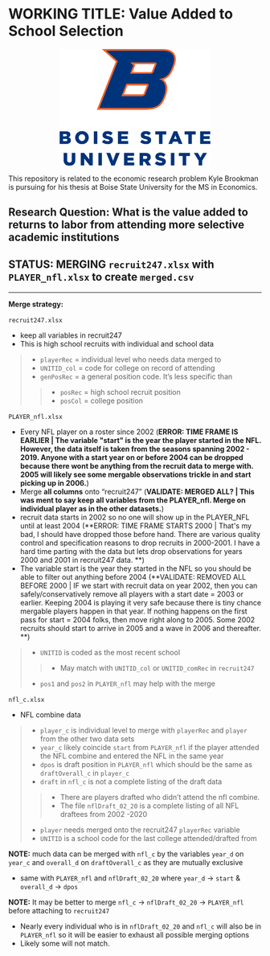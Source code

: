 # WORKING TITLE: Value Added to School Selection

<p align="center">
  <img src="assets/bsu_logo.png" width="300" />
</p>

This repository is related to the economic research problem Kyle Brookman is pursuing for his thesis at Boise State University for the MS in Economics.

## Research Question: What is the value added to returns to labor from attending more selective academic institutions

## STATUS: MERGING `recruit247.xlsx` with `PLAYER_nfl.xlsx` to create `merged.csv`

---
**Merge strategy:**

`recruit247.xlsx`
- keep all variables in recruit247
- This is high school recruits with individual and school data
> * `playerRec` = individual level who needs data merged to
> *	`UNITID_col` = code for college on record of attending
> * `genPosRec` = a general position code. It’s less specific than
>> *	`posRec` = high school recruit position
>> *	`posCol` = college position

`PLAYER_nfl.xlsx`
- Every NFL player on a roster since 2002 (**ERROR: TIME FRAME IS EARLIER  | The variable "start" is the year the player started in the NFL. However, the data itself is taken from the seasons spanning 2002 - 2019. Anyone with a start year on or before 2004 can be dropped because there wont be anything from the recruit data to merge with. 2005 will likely see some mergable observations trickle in and start picking up in 2006.**)
- Merge **all columns** onto “recruit247” (**VALIDATE: MERGED ALL?  | This was ment to say keep all variables from the PLAYER_nfl. Merge on individual player as in the other datasets.**) 
- recruit data starts in 2002 so no one will show up in the PLAYER_NFL until at least 2004 (**ERROR: TIME FRAME STARTS 2000  | That's my bad, I should have dropped those before hand. There are various quality control and specification reasons to drop recruits in 2000-2001. I have a hard time parting with the data but lets drop observations for years 2000 and 2001 in recruit247 data. **)
- The variable start is the year they started in the NFL so you should be able to filter out anything before 2004 (**VALIDATE: REMOVED ALL BEFORE 2000  | IF we start with recruit data on year 2002, then you can safely/conservatively remove all players with a start date = 2003 or earlier. Keeping 2004 is playing it very safe because there is tiny chance mergable players happen in that year. If nothing happens on the first pass for start = 2004 folks, then move right along to 2005. Some 2002 recruits should start to arrive in 2005 and a wave in 2006 and thereafter. **)
> *	`UNITID` is coded as the most recent school
>> * May match with `UNITID_col` or `UNITID_comRec` in `recruit247`
> * `pos1` and `pos2` in `PLAYER_nfl` may help with the merge

`nfl_c.xlsx`
- NFL combine data
> * `player_c` is individual level to merge with `playerRec` and `player` from the other two data sets
> * `year_c` likely coincide `start` from `PLAYER_nfl` if the player attended the NFL combine and entered the NFL in the same year
> * `dpos` is draft position in `PLAYER_nfl` which should be the same as `draftOverall_c` in `player_c`
> * `draft` in `nfl_c` is not a complete listing of the draft data
>> * There are players drafted who didn’t attend the nfl combine.
>> * The file `nflDraft_02_20` is a complete listing of all NFL draftees from 2002 -2020
> * `player` needs merged onto the recruit247 `playerRec` variable
> * `UNITID` is a school code for the last college attended/drafted from

**NOTE:** much data can be merged with `nfl_c` by the variables  `year_d` on `year_c` and `overall_d` on `draftOverall_c` as they are mutually exclusive
* same with `PLAYER_nfl` and `nflDraft_02_20` where `year_d` → `start` &  `overall_d` → `dpos`

**NOTE:**
It may be better to merge `nfl_c` → `nflDraft_02_20` → `PLAYER_nfl` before attaching to `recruit247`
* Nearly every individual who is in `nflDraft_02_20` and `nfl_c` will also be in `PLAYER_nfl` so it will be easier to exhaust all possible merging options
* Likely some will not match.
